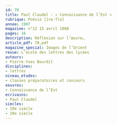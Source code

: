 ```yaml
---
id: 70
title: Paul Claudel : « Connaissance de l’Est »
rubrique: Poésie [1re-Tle] 
annee: 1987
magazine: n°12 15 avril 1988
pages: 16
description: Réflexion sur l’œuvre…
article_pdf: 70.pdf
magazine_special: Images de l’Orient
revue: L’école des lettres des lycées
auteurs:
- Pierre-Yves Bourdil
disciplines:
- lettres
niveau_etudes:
- classes préparatoires et concours
oeuvres:
- Connaissance de l’Est
ecrivains:
- Paul Claudel
siecles:
- 19e siècle
- 20e siècle
---
```

